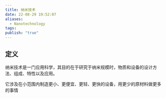 ```yaml
---
title: 纳米技术
date: 22-08-29 19:52:07
aliases:
  - Nanotechnology
tags: 
publish: "true"
---
```


## 定义

纳米技术是一门应用科学，其目的在于研究于纳米规模时，物质和设备的设计方法、组成、特性以及应用。

它涉及在小范围内制造更小、更便宜、更轻、更快的设备，用更少的原材料做更多的事情
